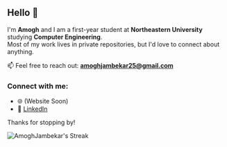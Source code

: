 ## Hello 👋

I'm **Amogh** and I am a first-year student at **Northeastern University** studying **Computer Engineering**.  
Most of my work lives in private repositories, but I'd love to connect about anything.

📫 Feel free to reach out: **amoghjambekar25@gmail.com**


### Connect with me:
- 🌐 (Website Soon)  
- 💼 [LinkedIn](https://www.linkedin.com/in/amoghjambekar)

Thanks for stopping by!


![AmoghJambekar's Streak](https://github-readme-streak-stats.herokuapp.com/?user=AmoghJambekar&theme=dark&hide_border=false)  


